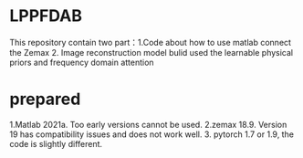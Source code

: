 # LPPFDAB
This repository contain two part：1.Code about how to use matlab connect the Zemax 2. Image reconstruction model bulid used the learnable physical priors and frequency domain attention 
# prepared
1.Matlab 2021a. Too early versions cannot be used. 
2.zemax 18.9. Version 19 has compatibility issues and does not work well.
3. pytorch 1.7 or 1.9, the code is slightly different.
